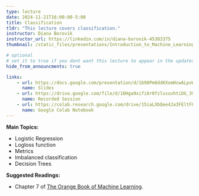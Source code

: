 ```yaml
---
type: lecture
date: 2024-11-21T16:00:00-5:00
title: Classification
tldr: "This lecture covers classification."
instructor: Diana Borovik
instructor_url: https://linkedin.com/in/diana-borovik-45303375
thumbnail: /static_files/presentations/Introduction_to_Machine_Learning_-_05.png

# optional
# set it to true if you dont want this lecture to appear in the updates section
hide_from_announcments: true

links: 
    - url: https://docs.google.com/presentation/d/1b98Pm6ddKXomHcwALpvWlnBLEf_8zn5gqxbkSt7AQwM
      name: Slides
    - url: https://drive.google.com/file/d/1OHga9xifi6r0fzlssuvhtiDG_39ATxVB
      name: Recorded Session
    - url: https://colab.research.google.com/drive/15iaLXbQee4Ja3FEltF88vxAFWg_duf2X
      name: Google Colab Notebook
---
```

**Main Topics:**
- Logistic Regression
- Logloss function
- Metrics
- Imbalanced classification
- Decision Trees

**Suggested Readings:**
- Chapter 7 of [The Orange Book of Machine Learning](https://leanpub.com/TOBoML).